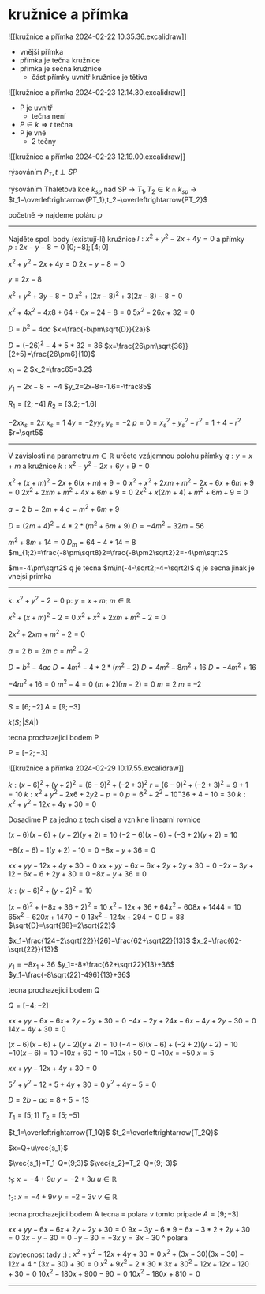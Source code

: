 # kružnice a přímka
![[kružnice a přímka 2024-02-22 10.35.36.excalidraw]]


- vnější přímka
- přímka je tečna kružnice
- přímka je sečna kružnice
	- část přímky uvnitř kružnice je tětiva 


![[kružnice a přímka 2024-02-23 12.14.30.excalidraw]]

- P je uvnitř 
	- tečna není
- $P\in k\Rightarrow t$ tečna
- P je vně
	- 2 tečny

![[kružnice a přímka 2024-02-23 12.19.00.excalidraw]]

rýsováním $P_T,t \perp SP$

rýsováním Thaletova kce $k_{sp}$ nad SP
→ $T_1,T_2\in k \cap k_{sp}$ 
→ $t_1=\overleftrightarrow{PT_1},t_2=\overleftrightarrow{PT_2}$

početně
→ najdeme poláru $p$

---

Najděte spol. body (existují-li) kružnice $l: x^2+y^2-2x+4y=0$ a přímky $p: 2x-y-8=0$
$[0;-8];[4;0]$

$x^2+y^2-2x+4y=0$
$2x-y-8=0$

$y=2x-8$

$x^2+y^2+3y-8=0$
$x^2+(2x-8)^2+3(2x-8)-8=0$

$x^2+4x^2-4x8+64+6x-24-8=0$
$5x^2-26x+32=0$

$D=b^2-4ac$
$x=\frac{-b\pm\sqrt{D}}{2a}$

$D=(-26)^2-4*5*32=36$
$x=\frac{26\pm\sqrt{36}}{2*5}=\frac{26\pm6}{10}$

$x_1=2$
$x_2=\frac65=3.2$

$y_1=2x-8=-4$
$y_2=2x-8=-1.6=-\frac85$

$R_1=[2;-4]$
$R_2=[3.2;-1.6]$

$-2x x_s=2x$
$x_s=1$
$4y=-2yy_s$
$y_s=-2$
$p=0=x_s^2+y_s^2-r^2=1+4-r^2$
$r=\sqrt5$

---

V závislosti na parametru $m\in\mathbb{R}$ určete vzájemnou polohu přímky $q:y=x+m$ a kružnice $k:x^2-y^2-2x+6y+9=0$

$x^2+(x+m)^2-2x+6(x+m)+9=0$
$x^2+x^2+2xm+m^2-2x+6x+6m+9=0$
$2x^2+2xm+m^2+4x+6m+9=0$
$2x^2+x(2m+4)+m^2+6m+9=0$

$a=2$
$b=2m+4$
$c=m^2+6m+9$

$D=(2m+4)^2-4*2*(m^2+6m+9)$
$D=-4m^2-32m-56$

$m^2+8m+14=0$
$D_m=64-4*14=8$
$m_{1;2}=\frac{-8\pm\sqrt8}2=\frac{-8\pm2\sqrt2}2=-4\pm\sqrt2$

$m=-4\pm\sqrt2$ $q$ je tecna
$m\in(-4-\sqrt2;-4+\sqrt2)$ $q$ je secna
jinak je vnejsi primka

---

k: $x^2+y^2-2=0$
p: $y=x+m$; $m\in\mathbb{R}$ 

$x^2+(x+m)^2-2=0$
$x^2+x^2+2xm+m^2-2=0$

$2x^2+2xm+m^2-2=0$

$a=2$
$b=2m$
$c=m^2-2$

$D=b^2-4ac$
$D=4m^2-4*2*(m^2-2)$
$D=4m^2-8m^2+16$
$D=-4m^2+16$

$-4m^2+16=0$
$m^2-4=0$
$(m+2)(m-2)=0$
$m=2$
$m=–2$

---

$S=[6;-2]$
$A=[9;-3]$

$k(S;|SA|)$

tecna prochazejici bodem P

$P=[-2;-3]$

![[kružnice a přímka 2024-02-29 10.17.55.excalidraw]]

$k: (x-6)^2+(y+2)^2=(6-9)^2+(-2+3)^2$
$r=(6-9)^2+(-2+3)^2=9+1=10$
$k:x^2+y^2-2x6+2y2-p=0$
$p=6^2+2^2-10^=36+4-10=30$
$k:x^2+y^2-12x+4y+30=0$

Dosadime P za jedno z tech cisel a vznikne linearni rovnice

$(x-6)(x-6)+(y+2)(y+2)=10$
$(-2-6)(x-6)+(-3+2)(y+2)=10$

$-8(x-6)-1(y+2)-10=0$
$-8x-y+36=0$

$xx+yy-12x+4y+30=0$
$xx+yy-6x-6x+2y+2y+30=0$
$-2x-3y+12-6x-6+2y+30=0$
$-8x-y+36=0$

$k:(x-6)^2+(y+2)^2=10$

$(x-6)^2+(-8x+36+2)^2=10$
$x^2-12x+36+64x^2-608x+1444=10$
$65x^2-620x+1470=0$
$13x^2-124x+294=0$
$D=88$
$\sqrt{D}=\sqrt{88}=2\sqrt{22}$

$x_1=\frac{124+2\sqrt{22}}{26}=\frac{62+\sqrt22}{13}$
$x_2=\frac{62-\sqrt{22}}{13}$

$y_1=-8x_1+36$
$y_1=-8*\frac{62+\sqrt22}{13}+36$
$y_1=\frac{-8\sqrt{22}-496}{13}+36$

tecna prochazejici bodem Q

$Q=[-4;-2]$

$xx+yy-6x-6x+2y+2y+30=0$
$-4x-2y+24x-6x-4y+2y+30=0$
$14x-4y+30=0$

$(x-6)(x-6)+(y+2)(y+2)=10$
$(-4-6)(x-6)+(-2+2)(y+2)=10$
$-10(x-6)=10$
$-10x+60=10$
$-10x+50=0$
$-10x=-50$
$x=5$

$xx+yy-12x+4y+30=0$

$5^2+y^2-12*5+4y+30=0$
$y^2+4y-5=0$

$D=2b-ac=8+5=13$

$T_1=[5;1]$
$T_2=[5;-5]$

$t_1=\overleftrightarrow{T_1Q}$
$t_2=\overleftrightarrow{T_2Q}$ 

$x=Q+u\vec{s_1}$

$\vec{s_1}=T_1-Q=(9;3)$
$\vec{s_2}=T_2-Q=(9;-3)$

$t_1:$
$x=-4+9u$
$y=-2+3u$
$u\in\mathbb{R}$

$t_2:$
$x=-4+9v$
$y=-2-3v$
$v\in\mathbb{R}$

tecna prochazejici bodem A
tecna = polara v tomto pripade
$A=[9;-3]$

$xx+yy-6x-6x+2y+2y+30=0$
$9x-3y-6*9-6x-3*2+2y+30=0$
$3x-y-30=0$
$-y-30=-3x$
$y=3x-30$
^ polara

zbytecnost tady :) :
$x^2+y^2-12x+4y+30=0$
$x^2+(3x-30)(3x-30)-12x+4*(3x-30)+30=0$
$x^2+9x^2-2*30*3x+30^2-12x+12x-120+30=0$
$10x^2-180x+900-90=0$
$10x^2-180x+810=0$

---

